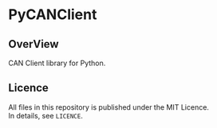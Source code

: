 # PyCANClient

## OverView

CAN Client library for Python.

## Licence

All files in this repository is published under the MIT Licence.  
In details, see `LICENCE`.
